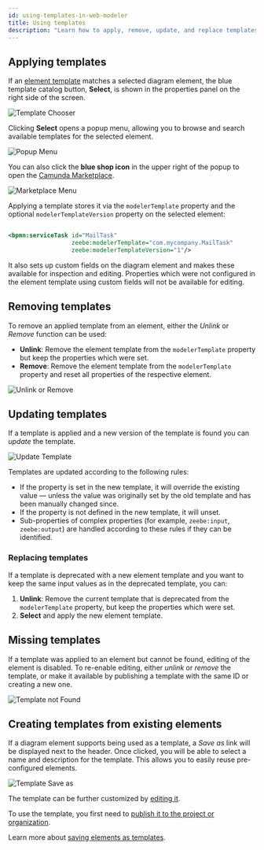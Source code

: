 ```yaml
---
id: using-templates-in-web-modeler
title: Using templates
description: "Learn how to apply, remove, update, and replace templates."
---
```


## Applying templates

If an [element template](/components/modeler/element-templates/about-templates.md) matches a selected diagram element, the blue template catalog button, **Select**, is shown in the properties panel on the right side of the screen.

![Template Chooser](./img/chooser.png)

Clicking **Select** opens a popup menu, allowing you to browse and search available templates for the
selected element.

![Popup Menu](./img/modal.png)

You can also click the **blue shop icon** in the upper right of the popup to open the [Camunda Marketplace](/components/modeler/web-modeler/modeling/camunda-marketplace.md).

![Marketplace Menu](./img/marketplace.png)

Applying a template stores it via the `modelerTemplate` property and the optional `modelerTemplateVersion` property
on the selected element:

```xml

<bpmn:serviceTask id="MailTask"
                  zeebe:modelerTemplate="com.mycompany.MailTask"
                  zeebe:modelerTemplateVersion="1"/>
```

It also sets up custom fields on the diagram element and makes these available for inspection and editing.
Properties which were not configured in the element template using custom fields will not be available for editing.

## Removing templates

To remove an applied template from an element, either the _Unlink_ or _Remove_ function can be used:

- **Unlink**: Remove the element template from the `modelerTemplate` property but keep the properties which were set.
- **Remove**: Remove the element template from the `modelerTemplate` property and reset all properties of the respective element.

![Unlink or Remove](./img/unlink-remove.png)

## Updating templates

If a template is applied and a new version of the template is found you can _update_ the template.

![Update Template](./img/update-template.png)

Templates are updated according to the following rules:

- If the property is set in the new template, it will override the existing value — unless the value was originally set by the old template and has been manually changed since.
- If the property is not defined in the new template, it will unset.
- Sub-properties of complex properties (for example, `zeebe:input`, `zeebe:output`) are handled
  according to these rules if they can be identified.

### Replacing templates

If a template is deprecated with a new element template and you want to keep the same input values as in the
deprecated template, you can:

1. **Unlink**: Remove the current template that is deprecated from the `modelerTemplate` property, but keep the properties
   which
   were set.
2. **Select** and apply the new element template.

## Missing templates

If a template was applied to an element but cannot be found, editing of the element is disabled. To re-enable editing, either _unlink_ or _remove_ the template, or make it available by publishing a template with the same ID or creating a new one.

![Template not Found](./img/template-not-found.png)

## Creating templates from existing elements

If a diagram element supports being used as a template, a _Save as_ link will be displayed next to the header. Once clicked, you will be able to select a name and description for the template. This allows you to easily reuse pre-configured elements.

![Template Save as](./img/save-as.png)

The template can be further customized by [editing it](/components/connectors/manage-connector-templates.md).

To use the template, you first need to [publish it to the project or organization](/components/modeler/web-modeler/element-templates/manage-element-templates.md#publish-an-element-template).

Learn more about [saving elements as templates](./save-as-element-templates.md).
